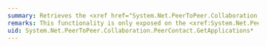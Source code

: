 ```yaml
---
summary: Retrieves the <xref href="System.Net.PeerToPeer.Collaboration.PeerApplication"></xref> objects that were registered by the remote peer into the local cache.
remarks: This functionality is only exposed on the <xref:System.Net.PeerToPeer.Collaboration.PeerContact> class.  This functionality is not exposed on any other type of peer for security reasons.
uid: System.Net.PeerToPeer.Collaboration.PeerContact.GetApplications*
---
```

